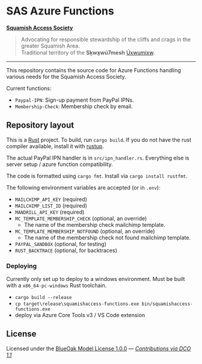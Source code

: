 # SAS Azure Functions

**[Squamish Access Society](https://squamishaccess.ca/)**
> Advocating for responsible stewardship of the cliffs and crags in the greater Squamish Area.</br>
> Traditional territory of the **Sḵwx̱wú7mesh** [Úxwumixw](https://www.squamish.net/).

----

This repository contains the source code for Azure Functions handling various needs for the Squamish Access Society.

Current functions:
- `Paypal-IPN`: Sign-up payment from PayPal IPNs.
- `Membership-Check`: Membership check by email.

## Repository layout

This is a [Rust](https://www.rust-lang.org/) project. To build, run `cargo build`. If you do not have the rust compiler available, install it with [rustup](https://rustup.rs).

The actual PayPal IPN handler is in `src/ipn_handler.rs`.
Everything else is server setup / azure function compatibility.

The code is formatted using `cargo fmt`. Install via `cargo install rustfmt`.

The following environment variables are accepted (or in `.env`):
- `MAILCHIMP_API_KEY` (required)
- `MAILCHIMP_LIST_ID` (required)
- `MANDRILL_API_KEY` (required)
- `MC_TEMPLATE_MEMBERSHIP_CHECK` (optional, an override)
    - The name of the membership check mailchimp template.
- `MC_TEMPLATE_MEMBERSHIP_NOTFOUND` (optional, an override)
    - The name of the membership check not found mailchimp template.
- `PAYPAL_SANDBOX` (optional, for testing)
- `RUST_BACKTRACE` (optional, for backtraces)

### Deploying

Currently only set up to deploy to a windows environment.
Must be built with a `x86_64-pc-windows` Rust toolchain.

- `cargo build --release`
- `cp target\release\squamishaccess-functions.exe bin/squamishaccess-functions.exe`
- deploy via Azure Core Tools v3 / VS Code extension

## License

Licensed under the [BlueOak Model License 1.0.0](LICENSE.md) — _[Contributions via DCO 1.1](contributing.md#developers-certificate-of-origin)_

[Tide]: https://github.com/http-rs/tide
